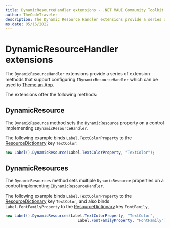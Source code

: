 ```yaml
---
title: DynamicResourceHandler extensions - .NET MAUI Community Toolkit
author: TheCodeTraveler
description: The Dynamic Resource Handler extensions provide a series of extension methods that support configuring IDynamicResourceHandler
ms.date: 05/16/2022
---
```


# DynamicResourceHandler extensions

The `DynamicResourceHandler` extensions provide a series of extension methods that support configuring `IDynamicResourceHandler` which can be used to [Theme an App](/dotnet/maui/user-interface/theming).

The extensions offer the following methods:

## DynamicResource

The `DynamicResource` method sets the `DynamicResource` property on a control implementing `IDynamicResourceHandler`.

The following example binds `Label.TextColorProperty` to the [ResourceDictionary][resource-dictionaries-url] key `TextColor`:

```csharp
new Label().DynamicResource(Label.TextColorProperty, "TextColor");
```

## DynamicResources

The `DynamicResources` method sets multiple `DynamicResource` properties on a control implementing `IDynamicResourceHandler`.

The following example binds `Label.TextColorProperty` to the [ResourceDictionary][resource-dictionaries-url] key `TextColor`, and also binds `Label.FontFamilyProperty` to the [ResourceDictionary][resource-dictionaries-url] key `FontFamily`,

```csharp
new Label().DynamicResources(Label.TextColorProperty, "TextColor", 
                                Label.FontFamilyProperty, "FontFamily");
```

[resource-dictionaries-url]: /dotnet/maui/fundamentals/resource-dictionaries "Microsoft .NET MAUI Resource Dictionaries documentation"